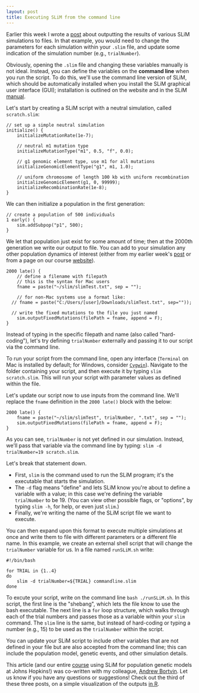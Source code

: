 ```yaml
---
layout: post
title: Executing SLiM from the command line  
---
```


Earlier this week I wrote a [post](https://scarioscia.github.io/2024-01-05/writing-SLiM-output) about outputting the results of various SLiM simulations to files. In that example, you would need to change the parameters for each simulation within your `.slim` file, and update some indication of the simulation number (e.g., `trialNumber`). 

Obviously, opening the `.slim` file and changing these variables manually is not ideal. Instead, you can define the variables on the **command line** when you run the script. To do this, we'll use the command line version of SLiM, which should be automatically installed when you install the SLiM graphical user interface (GUI); installation is outlined on the website and in the SLiM [manual](https://messerlab.org/slim/). 

Let's start by creating a SLiM script with a neutral simulation, called `scratch.slim`:

```
// set up a simple neutral simulation
initialize() {
	initializeMutationRate(1e-7);
	
	// neutral m1 mutation type
	initializeMutationType("m1", 0.5, "f", 0.0);
	
	// g1 genomic element type, use m1 for all mutations
	initializeGenomicElementType("g1", m1, 1.0);
	
	// uniform chromosome of length 100 kb with uniform recombination
	initializeGenomicElement(g1, 0, 99999);
	initializeRecombinationRate(1e-8);
}
```

We can then initialize a population in the first generation: 

```
// create a population of 500 individuals
1 early() {
	sim.addSubpop("p1", 500);
}
```

We let that population just exist for some amount of time; then at the 2000th generation we write our output to file. You can add to your simulation any other population dynamics of interest (either from my earlier week's [post](https://scarioscia.github.io/2024-01-05/writing-SLiM-output) or from a page on our course [website](https://andrew-bortvin.github.io/slimNotes/slim-guide.html)).

```
2000 late() { 
	// define a filename with filepath 
	// this is the syntax for Mac users
	fname = paste("~/slim/slimTest.txt", sep = "");
	
	// for non-Mac systems use a format like:
  // fname = paste("C:/Users/[user]/Downloads/slimTest.txt", sep=""));
	
  // write the fixed mutations to the file you just named 
	sim.outputFixedMutations(filePath = fname, append = F); 
}
```

Instead of typing in the specific filepath and name (also called "hard-coding"), let's try defining `trialNumber` externally and passing it to our script via the command line.

To run your script from the command line, open any interface (`Terminal` on Mac is installed by default; for Windows, consider [`Cygwin`](https://www.cygwin.com/)). Navigate to the folder containing your script, and then execute it by typing `slim scratch.slim`. This will run your script with parameter values as defined within the file. 

Let's update our script now to use inputs from the command line. We'll replace the `fname` definition in the `2000 late()` block with the below:  

```
2000 late() { 
	fname = paste("~/slim/slimTest", trialNumber, ".txt", sep = "");
	sim.outputFixedMutations(filePath = fname, append = F); 
}
```

As you can see, `trialNumber` is not yet defined in our simulation. Instead, we'll pass that variable via the command line by typing: `slim -d trialNumber=19 scratch.slim`. 

Let's break that statement down. 
- First, `slim` is the command used to run the SLiM program; it's the executable that starts the simulation. 
- The `-d` flag means "define" and lets SLiM know you're about to define a variable with a value; in this case we're defining the variable `trialNumber` to be 19. (You can view other possible flags, or "options", by typing `slim -h`, for help, or even just `slim`.) 
- Finally, we're writing the name of the SLiM script file we want to execute. 

You can then expand upon this format to execute multiple simulations at once and write them to file with different parameters or a different file name. In this example, we create an external shell script that will change the `trialNumber` variable for us. In a file named `runSLiM.sh` write: 

```
#!/bin/bash

for TRIAL in {1..4}
do
	slim -d trialNumber=${TRIAL} commandline.slim
done
```

To excute your script, write on the command line `bash ./runSLiM.sh`. In this script, the first line is the "shebang", which lets the file know to use the bash executable. The next line is a `for` loop structure, which walks through each of the trial numbers and passes those as a variable within your `slim` command. The `slim` line is the same, but instead of hard-coding or typing a number (e.g., 15) to be used as the `trialNumber` within the script. 

You can update your SLiM script to include other variables that are not defined in your file but are also accepted from the command line; this can include the population model, genetic events, and other simulation details. 

This article (and our entire [course](https://andrew-bortvin.github.io/slimNotes/slim-guide.html) using SLiM for population genetic models at Johns Hopkins!) was co-written with my colleague, [Andrew Bortvin](https://andrew-bortvin.github.io/). Let us know if you have any questions or suggestions! Check out the third of these three posts, on a simple visualization of the outputs [in R](https://scarioscia.github.io/2024-01-09/plot-SLiM-R).


